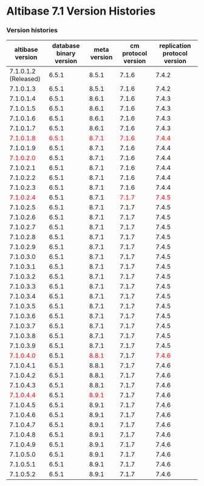 # Altibase 7.1 Version Histories

### Version histories

| altibase version                   | database binary version        | meta version                   | cm protocol version            | replication protocol version   |
| ---------------------------------- | ------------------------------ | ------------------------------ | ------------------------------ | ------------------------------ |
| 7.1.0.1.2  </br>(Released)         | 6.5.1                          | 8.5.1                          | 7.1.6                          | 7.4.2                          |
| 7.1.0.1.3                          | 6.5.1                          | 8.5.1                          | 7.1.6                          | 7.4.2                          |
| 7.1.0.1.4                          | 6.5.1                          | 8.6.1                          | 7.1.6                          | 7.4.3                          |
| 7.1.0.1.5                          | 6.5.1                          | 8.6.1                          | 7.1.6                          | 7.4.3                          |
| 7.1.0.1.6                          | 6.5.1                          | 8.6.1                          | 7.1.6                          | 7.4.3                          |
| 7.1.0.1.7                          | 6.5.1                          | 8.6.1                          | 7.1.6                          | 7.4.3                          |
| <font color="red">7.1.0.1.8</font> | <font color="red">6.5.1</font> | <font color="red">8.7.1</font> | <font color="red">7.1.6</font> | <font color="red">7.4.4</font> |
| 7.1.0.1.9                          | 6.5.1                          | 8.7.1                          | 7.1.6                          | 7.4.4                          |
| <font color="red">7.1.0.2.0</font> | 6.5.1                          | 8.7.1                          | 7.1.6                          | 7.4.4                          |
| 7.1.0.2.1                          | 6.5.1                          | 8.7.1                          | 7.1.6                          | 7.4.4                          |
| 7.1.0.2.2                          | 6.5.1                          | 8.7.1                          | 7.1.6                          | 7.4.4                          |
| 7.1.0.2.3                          | 6.5.1                          | 8.7.1                          | 7.1.6                          | 7.4.4                          |
| <font color="red">7.1.0.2.4</font> | 6.5.1                          | 8.7.1                          | <font color="red">7.1.7</font> | <font color="red">7.4.5</font> |
| 7.1.0.2.5                          | 6.5.1                          | 8.7.1                          | 7.1.7                          | 7.4.5                          |
| 7.1.0.2.6                          | 6.5.1                          | 8.7.1                          | 7.1.7                          | 7.4.5                          |
| 7.1.0.2.7                          | 6.5.1                          | 8.7.1                          | 7.1.7                          | 7.4.5                          |
| 7.1.0.2.8                          | 6.5.1                          | 8.7.1                          | 7.1.7                          | 7.4.5                          |
| 7.1.0.2.9                          | 6.5.1                          | 8.7.1                          | 7.1.7                          | 7.4.5                          |
| 7.1.0.3.0                          | 6.5.1                          | 8.7.1                          | 7.1.7                          | 7.4.5                          |
| 7.1.0.3.1                          | 6.5.1                          | 8.7.1                          | 7.1.7                          | 7.4.5                          |
| 7.1.0.3.2                          | 6.5.1                          | 8.7.1                          | 7.1.7                          | 7.4.5                          |
| 7.1.0.3.3                          | 6.5.1                          | 8.7.1                          | 7.1.7                          | 7.4.5                          |
| 7.1.0.3.4                          | 6.5.1                          | 8.7.1                          | 7.1.7                          | 7.4.5                          |
| 7.1.0.3.5                          | 6.5.1                          | 8.7.1                          | 7.1.7                          | 7.4.5                          |
| 7.1.0.3.6                          | 6.5.1                          | 8.7.1                          | 7.1.7                          | 7.4.5                          |
| 7.1.0.3.7                          | 6.5.1                          | 8.7.1                          | 7.1.7                          | 7.4.5                          |
| 7.1.0.3.8                          | 6.5.1                          | 8.7.1                          | 7.1.7                          | 7.4.5                          |
| 7.1.0.3.9                          | 6.5.1                          | 8.7.1                          | 7.1.7                          | 7.4.5                          |
| <font color="red">7.1.0.4.0</font> | 6.5.1                          | <font color="red">8.8.1</font> | 7.1.7                          | <font color="red">7.4.6</font> |
| 7.1.0.4.1                          | 6.5.1                          | 8.8.1                          | 7.1.7                          | 7.4.6                          |
| 7.1.0.4.2                          | 6.5.1                          | 8.8.1                          | 7.1.7                          | 7.4.6                          |
| 7.1.0.4.3                          | 6.5.1                          | 8.8.1                          | 7.1.7                          | 7.4.6                          |
| <font color="red">7.1.0.4.4</font> | 6.5.1                          | <font color="red">8.9.1</font> | 7.1.7                          | 7.4.6                          |
| 7.1.0.4.5                          | 6.5.1                          | 8.9.1                          | 7.1.7                          | 7.4.6                          |
| 7.1.0.4.6                          | 6.5.1                          | 8.9.1                          | 7.1.7                          | 7.4.6                          |
| 7.1.0.4.7                          | 6.5.1                          | 8.9.1                          | 7.1.7                          | 7.4.6                          |
| 7.1.0.4.8                          | 6.5.1                          | 8.9.1                          | 7.1.7                          | 7.4.6                          |
| 7.1.0.4.9                          | 6.5.1                          | 8.9.1                          | 7.1.7                          | 7.4.6                          |
| 7.1.0.5.0                          | 6.5.1                          | 8.9.1                          | 7.1.7                          | 7.4.6                          |
| 7.1.0.5.1                          | 6.5.1                          | 8.9.1                          | 7.1.7                          | 7.4.6                          |
| 7.1.0.5.2                          | 6.5.1                          | 8.9.1                          | 7.1.7                          | 7.4.6                          |
